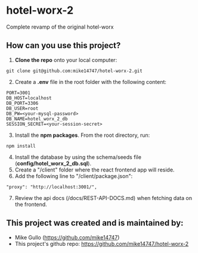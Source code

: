# hotel-worx-2
Complete revamp of the original hotel-worx

## How can you use this project?
1. **Clone the repo** onto your local computer:
```
git clone git@github.com:mike14747/hotel-worx-2.git
```
2. Create a **.env** file in the root folder with the following content:
```
PORT=3001
DB_HOST=localhost
DB_PORT=3306
DB_USER=root
DB_PW=<your-mysql-password>
DB_NAME=hotel_worx_2_db
SESSION_SECRET=<your-session-secret>
```
3. Install the **npm packages**. From the root directory, run:
```
npm install
```
4. Install the database by using the schema/seeds file (**config/hotel_worx_2_db.sql**).
5. Create a "/client" folder where the react frontend app will reside.
6. Add the following line to "/client/package.json":
```
"proxy": "http://localhost:3001/",
```
7. Review the api docs (/docs/REST-API-DOCS.md) when fetching data on the frontend.

## This project was created and is maintained by:
* Mike Gullo (https://github.com/mike14747)
* This project's github repo: https://github.com/mike14747/hotel-worx-2